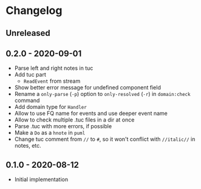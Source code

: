 # Changelog

<!-- There is always Unreleased section on the top. Subsections (Add, Changed, Fix, Removed) should be Add as needed. -->
## Unreleased

## 0.2.0 - 2020-09-01
- Parse left and right notes in tuc
- Add tuc part
    - `ReadEvent` from stream
- Show better error message for undefined component field
- Rename a `only-parse` (`-p`) option to `only-resolved` (`-r`) in `domain:check` command
- Add domain type for `Handler`
- Allow to use FQ name for events and use deeper event name
- Allow to check multiple .tuc files in a dir at once
- Parse .tuc with more errors, if possible
- Make a `Do` as a `hnote` in `puml`
- Change tuc comment from `//` to `#`, so it won't conflict with `//italic//` in notes, etc.

## 0.1.0 - 2020-08-12
- Initial implementation
